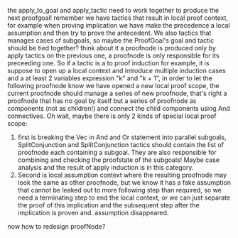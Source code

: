 the apply_to_goal and apply_tactic need to work together to produce the next proofgoal! remember we have tactics that result in local proof context, for example when proving implication we have make the precedence a local assumption and then try to prove the antecedent. We also tactics that manages cases of subgoals, so maybe the ProofGoal's goal and tactic should be tied together? think about it a proofnode is produced only by apply tactics on the previous one, a proofnode is only responsible for its preceeding one. So if a tactic is a to proof induction for example, it is suppose to open up a local context and introduce multiple induction cases and a at least 2 variables expression "k" and "k + 1", in order to let the following proofnode know we have opened a new local proof scope, the current proofnode should manage a series of new proofnode, that's right a proofnode that has no goal by itself but a series of proofnode as components (not as children!) and connect the child components using And connectives. Oh wait, maybe there is only 2 kinds of special local proof scope:
1. first is breaking the Vec in And and Or statement into parallel subgoals,  SplitConjunction and SplitConjunction tactics should contain the list of proofnode each containing a subgoal. They are also responsible for combining and checking the proofstate of the subgoals! Maybe case analysis and the result of apply induction is in this category.
2. Second is local assumption context where the resulting proofnode may look the same as other proofnode, but we know it has a fake assumption that cannot be leaked out to more following step than required, so we need a terminating step to end the local context, or we can just separate the proof of this implication and the subsequent step after the implication is proven and. assumption disappeared.

now how to redesign proofNode?
